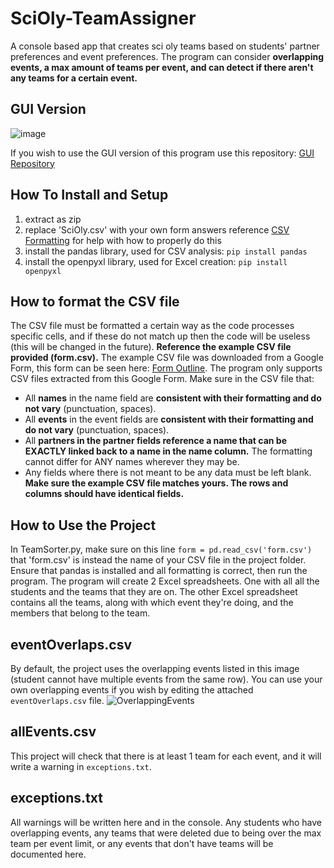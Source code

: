 # SciOly-TeamAssigner
A console based app that creates sci oly teams based on students' partner preferences and event preferences. The program can consider **overlapping events, a max amount of teams per event, and can detect if there aren't any teams for a certain event.**


## GUI Version
![image](https://github.com/kiran049/SciOly-TeamAssigner/assets/98996914/409d94c7-6420-45a2-982b-a9de64ffc826)

If you wish to use the GUI version of this program use this repository: [GUI Repository](https://github.com/kiran049/SciOly-TeamAssigner/tree/GUI)

## How To Install and Setup

1. extract as zip
2. replace 'SciOly.csv' with your own form answers reference [CSV Formatting](https://github.com/kiran049/SciOly-TeamAssigner#how-to-format-the-csv-file) for help with how to properly do this
3. install the pandas library, used for CSV analysis:
   `pip install pandas`
4. install the openpyxl library, used for Excel creation:
   `pip install openpyxl`

## How to format the CSV file
The CSV file must be formatted a certain way as the code processes specific cells, and if these do not match up then the code will be useless (this will be changed in the future). **Reference the example CSV file provided (form.csv).**
The example CSV file was downloaded from a Google Form, this form can be seen here: [Form Outline](https://forms.gle/mSxMeamCyrZjJw727). The program only supports CSV files extracted from this Google Form.
Make sure in the CSV file that:
* All **names** in the name field are **consistent with their formatting and do not vary** (punctuation, spaces).
* All **events** in the event fields are **consistent with their formatting and do not vary** (punctuation, spaces).
* All **partners in the partner fields reference a name that can be EXACTLY linked back to a name in the name column.** The formatting cannot differ for ANY names wherever they may be.
* Any fields where there is not meant to be any data must be left blank.
**Make sure the example CSV file matches yours. The rows and columns should have identical fields.**

## How to Use the Project
In TeamSorter.py, make sure on this line `form = pd.read_csv('form.csv')` that 'form.csv' is instead the name of your CSV file in the project folder. Ensure that pandas is installed and all formatting is correct, then run the program. The program will create 2 Excel spreadsheets. One with all all the students and the teams that they are on. The other Excel spreadsheet contains all the teams, along with which event they're doing, and the members that belong to the team.

## eventOverlaps.csv
By default, the project uses the overlapping events listed in this image (student cannot have multiple events from the same row). You can use your own overlapping events if you wish by editing the attached `eventOverlaps.csv` file.
![OverlappingEvents](https://github.com/kiran049/SciOly-TeamAssigner/assets/98996914/26288038-c59b-44be-a306-e3be31db71cb)

## allEvents.csv
This project will check that there is at least 1 team for each event, and it will write a warning in `exceptions.txt`.

## exceptions.txt
All warnings will be written here and in the console. Any students who have overlapping events, any teams that were deleted due to being over the max team per event limit, or any events that don't have teams will be documented here.
